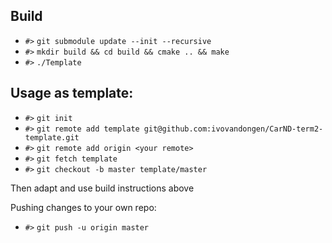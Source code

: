 ## Build
- `#>` `git submodule update --init --recursive`
- `#>` `mkdir build && cd build && cmake .. && make`
- `#>` `./Template`

## Usage as template:
- `#>` `git init`
- `#>` `git remote add template git@github.com:ivovandongen/CarND-term2-template.git`
- `#>` `git remote add origin <your remote>`
- `#>` `git fetch template`
- `#>` `git checkout -b master template/master`

Then adapt and use build instructions above

Pushing changes to your own repo:
- `#>` `git push -u origin master`
